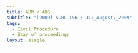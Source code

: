 ```yaml
---
title: ABR v ABS
subtitle: "[2009] SGHC 196 / 31\_August\_2009"
tags:
  - Civil Procedure
  - Stay of proceedings
layout: single
---
```


